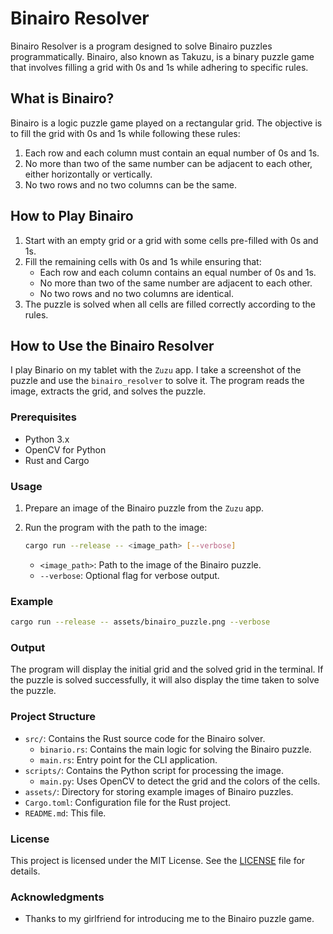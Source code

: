 # Binairo Resolver

Binairo Resolver is a program designed to solve Binairo puzzles programmatically. Binairo, also known as Takuzu, is a binary puzzle game that involves filling a grid with 0s and 1s while adhering to specific rules.

## What is Binairo?

Binairo is a logic puzzle game played on a rectangular grid. The objective is to fill the grid with 0s and 1s while following these rules:

1. Each row and each column must contain an equal number of 0s and 1s.
2. No more than two of the same number can be adjacent to each other, either horizontally or vertically.
3. No two rows and no two columns can be the same.

## How to Play Binairo

1. Start with an empty grid or a grid with some cells pre-filled with 0s and 1s.
2. Fill the remaining cells with 0s and 1s while ensuring that:
   - Each row and each column contains an equal number of 0s and 1s.
   - No more than two of the same number are adjacent to each other.
   - No two rows and no two columns are identical.
3. The puzzle is solved when all cells are filled correctly according to the rules.

## How to Use the Binairo Resolver

I play Binario on my tablet with the `Zuzu` app. I take a screenshot of the puzzle and use the `binairo_resolver` to solve it. The program reads the image, extracts the grid, and solves the puzzle.

### Prerequisites

- Python 3.x
- OpenCV for Python
- Rust and Cargo

### Usage

1. Prepare an image of the Binairo puzzle from the `Zuzu` app.

2. Run the program with the path to the image:
   ```sh
   cargo run --release -- <image_path> [--verbose]
   ```

   - `<image_path>`: Path to the image of the Binairo puzzle.
   - `--verbose`: Optional flag for verbose output.

### Example

```sh
cargo run --release -- assets/binairo_puzzle.png --verbose
```

### Output

The program will display the initial grid and the solved grid in the terminal. If the puzzle is solved successfully, it will also display the time taken to solve the puzzle.

### Project Structure

- `src/`: Contains the Rust source code for the Binairo solver.
  - `binario.rs`: Contains the main logic for solving the Binairo puzzle.
  - `main.rs`: Entry point for the CLI application.
- `scripts/`: Contains the Python script for processing the image.
  - `main.py`: Uses OpenCV to detect the grid and the colors of the cells.
- `assets/`: Directory for storing example images of Binairo puzzles.
- `Cargo.toml`: Configuration file for the Rust project.
- `README.md`: This file.

### License

This project is licensed under the MIT License. See the [LICENSE](LICENSE) file for details.

### Acknowledgments

- Thanks to my girlfriend for introducing me to the Binairo puzzle game.
